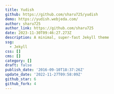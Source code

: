 ```yaml
---
title: Yudish
github: https://github.com/sharu725/yudish
demo: https://yudish.webjeda.com/
author: sharu725
author_link: https://github.com/sharu725
date: 2023-11-30T09:46:27.273Z
description: A minimal, super-fast Jekyll theme
ssg:
  - Jekyll
css: []
cms: []
category: []
draft: false
publish_date: '2016-09-10T18:37:26Z'
update_date: '2022-11-27T09:58:09Z'
github_star: 6
github_fork: 4
---
```

